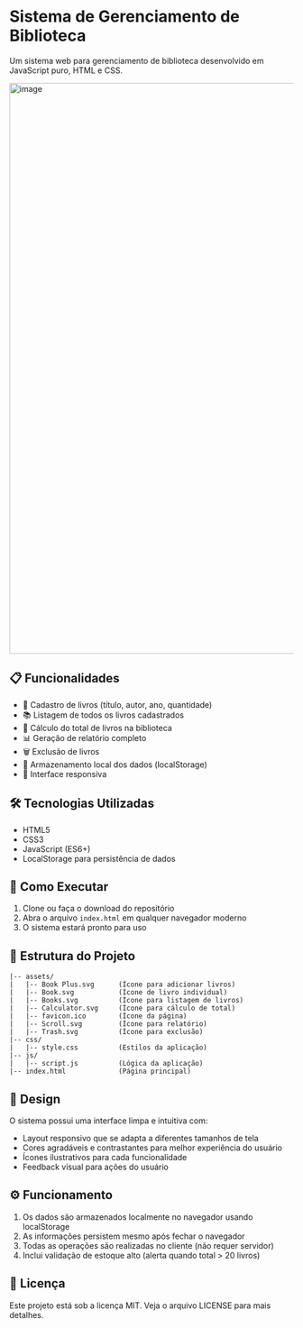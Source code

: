 # Sistema de Gerenciamento de Biblioteca

Um sistema web para gerenciamento de biblioteca desenvolvido em JavaScript puro, HTML e CSS.

<img width="1919" height="1013" alt="image" src="https://github.com/user-attachments/assets/9a64daf0-25a9-4c89-9584-1f85c571d145" />

## 📋 Funcionalidades

- 📖 Cadastro de livros (título, autor, ano, quantidade)
- 📚 Listagem de todos os livros cadastrados
- 🧮 Cálculo do total de livros na biblioteca
- 📊 Geração de relatório completo
- 🗑️ Exclusão de livros
- 💾 Armazenamento local dos dados (localStorage)
- 📱 Interface responsiva

## 🛠️ Tecnologias Utilizadas

- HTML5
- CSS3
- JavaScript (ES6+)
- LocalStorage para persistência de dados

## 🚀 Como Executar

1. Clone ou faça o download do repositório
2. Abra o arquivo `index.html` em qualquer navegador moderno
3. O sistema estará pronto para uso

## 📁 Estrutura do Projeto

```
|-- assets/
|   |-- Book Plus.svg      (Ícone para adicionar livros)
|   |-- Book.svg           (Ícone de livro individual)
|   |-- Books.svg          (Ícone para listagem de livros)
|   |-- Calculator.svg     (Ícone para cálculo de total)
|   |-- favicon.ico        (Ícone da página)
|   |-- Scroll.svg         (Ícone para relatório)
|   |-- Trash.svg          (Ícone para exclusão)
|-- css/
|   |-- style.css          (Estilos da aplicação)
|-- js/
|   |-- script.js          (Lógica da aplicação)
|-- index.html             (Página principal)
```

## 🎨 Design

O sistema possui uma interface limpa e intuitiva com:
- Layout responsivo que se adapta a diferentes tamanhos de tela
- Cores agradáveis e contrastantes para melhor experiência do usuário
- Ícones ilustrativos para cada funcionalidade
- Feedback visual para ações do usuário

## ⚙️ Funcionamento

1. Os dados são armazenados localmente no navegador usando localStorage
2. As informações persistem mesmo após fechar o navegador
3. Todas as operações são realizadas no cliente (não requer servidor)
4. Inclui validação de estoque alto (alerta quando total > 20 livros)

## 📄 Licença

Este projeto está sob a licença MIT. Veja o arquivo LICENSE para mais detalhes.
